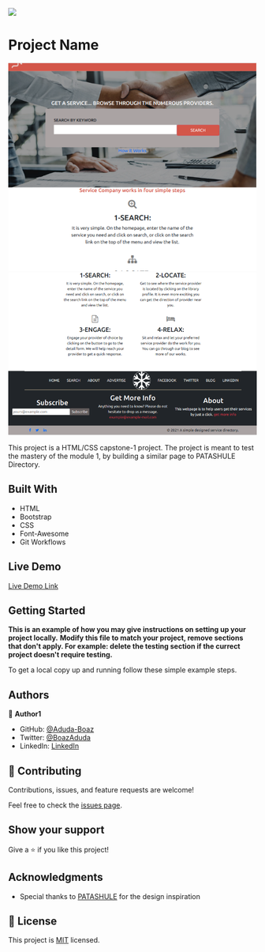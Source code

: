![](https://img.shields.io/badge/Microverse-blueviolet)

# Project Name

>

![screenshot](front-paage.png)
![screenshot](front-footer.png)

This project is a HTML/CSS capstone-1 project. The project is meant to test the mastery of the module 1, by building a similar page to PATASHULE Directory.

## Built With

- HTML
- Bootstrap
- CSS
- Font-Awesome
- Git Workflows

## Live Demo

[Live Demo Link](https://aduda-boaz.github.io/capstone-1/)

## Getting Started

**This is an example of how you may give instructions on setting up your project locally.**
**Modify this file to match your project, remove sections that don't apply. For example: delete the testing section if the currect project doesn't require testing.**

To get a local copy up and running follow these simple example steps.

## Authors

👤 **Author1**

- GitHub: [@Aduda-Boaz](https://github.com/Aduda-Boaz)
- Twitter: [@BoazAduda](https://twitter.com/BoazAduda)
- LinkedIn: [LinkedIn](https://linkedin.com/linkedinhandle)

## 🤝 Contributing

Contributions, issues, and feature requests are welcome!

Feel free to check the [issues page](issues/).

## Show your support

Give a ⭐️ if you like this project!

## Acknowledgments

- Special thanks to [PATASHULE](https://www.behance.net/gallery/25563385/PatashuleKE)
  for the design inspiration

## 📝 License

This project is [MIT](lic.url) licensed.

